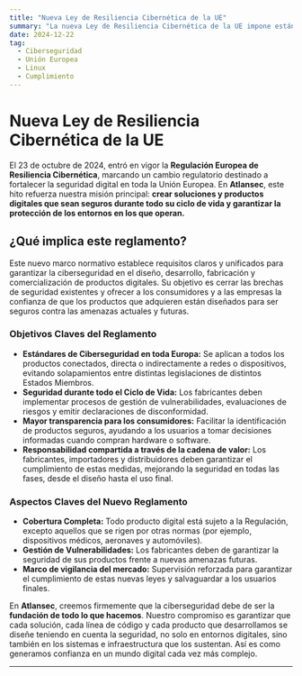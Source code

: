 ```yaml
---
title: "Nueva Ley de Resiliencia Cibernética de la UE"
summary: "La nueva Ley de Resiliencia Cibernética de la UE impone estándares unificados de ciberseguridad para garantizar que los productos digitales sean seguros durante todo su ciclo de vida, beneficiando a consumidores y empresas."
date: 2024-12-22
tag:
  - Ciberseguridad
  - Unión Europea
  - Linux
  - Cumplimiento
---
```


# Nueva Ley de Resiliencia Cibernética de la UE

El 23 de octubre de 2024, entró en vigor la **Regulación Europea de Resiliencia Cibernética**, marcando un cambio regulatorio destinado a fortalecer la seguridad digital en toda la Unión Europea. En **Atlansec**, este hito refuerza nuestra misión principal: **crear soluciones y productos digitales que sean seguros durante todo su ciclo de vida y garantizar la protección de los entornos en los que operan.**

<!-- more -->

## ¿Qué implica este reglamento?

Este nuevo marco normativo establece requisitos claros y unificados para garantizar la ciberseguridad en el diseño, desarrollo, fabricación y comercialización de productos digitales. Su objetivo es cerrar las brechas de seguridad existentes y ofrecer a los consumidores y a las empresas la confianza de que los productos que adquieren están diseñados para ser seguros contra las amenazas actuales y futuras.

### **Objetivos Claves del Reglamento**

- **Estándares de Ciberseguridad en toda Europa:**
  Se aplican a todos los productos conectados, directa o indirectamente a redes o dispositivos, evitando solapamientos entre distintas legislaciones de distintos Estados Miembros.
- **Seguridad durante todo el Ciclo de Vida:**
  Los fabricantes deben implementar procesos de gestión de vulnerabilidades, evaluaciones de riesgos y emitir declaraciones de disconformidad.
- **Mayor transparencia para los consumidores:**
  Facilitar la identificación de productos seguros, ayudando a los usuarios a tomar decisiones informadas cuando compran hardware o software.
- **Responsabilidad compartida a través de la cadena de valor:**
  Los fabricantes, importadores y distribuidores deben garantizar el cumplimiento de estas medidas, mejorando la seguridad en todas las fases, desde el diseño hasta el uso final.

### **Aspectos Claves del Nuevo Reglamento**

- **Cobertura Completa:**
  Todo producto digital está sujeto a la Regulación, excepto aquellos que se rigen por otras normas (por ejemplo, dispositivos médicos, aeronaves y automóviles).
- **Gestión de Vulnerabilidades:**
  Los fabricantes deben de garantizar la seguridad de sus productos frente a nuevas amenazas futuras.
- **Marco de vigilancia del mercado:**
  Supervisión reforzada para garantizar el cumplimiento de estas nuevas leyes y salvaguardar a los usuarios finales.

En **Atlansec**, creemos firmemente que la ciberseguridad debe de ser la **fundación de todo lo que hacemos**. Nuestro compromiso es garantizar que cada solución, cada línea de código y cada producto que desarrollamos se diseñe teniendo en cuenta la seguridad, no solo en entornos digitales, sino también en los sistemas e infraestructura que los sustentan. Así es como generamos confianza en un mundo digital cada vez más complejo.

---
